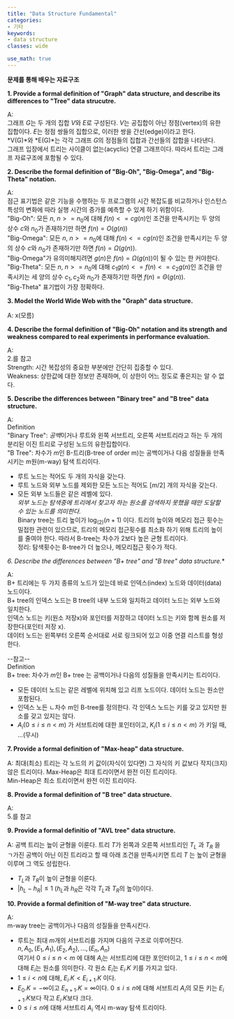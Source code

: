 ```yaml
---
title: "Data Structure Fundamental"
categories:
- 기타
keywords:
- data structure
classes: wide

use_math: true
---
```

**문제를 통해 배우는 자료구조**
<!--more-->


**1\. Provide a formal definition of "Graph" data structure, and describe its differences to "Tree" data strucutre.**    

A:   
그래프 *G*는 두 개의 집합 *V*와 *E*로 구성된다. *V*는 공집합이 아닌 정점(vertex)의 유한 집합이다. *E*는 정점 쌍들의 집합으로, 이러한 쌍을 간선(edge)이라고 한다.   
*V(G)*와 *E(G)*는 각각 그래프 *G*의 정점들의 집합과 간선들의 잡합을 나타낸다.  
그래프 입장에서 트리는 사이클이 없는(acyclic) 연결 그래프이다. 따라서 트리는 그래프 자료구조에 포함될 수 있다.  

**2\. Describe the formal definition of "Big-Oh", "Big-Omega", and "Big-Theta" notation.**   

A:  
점근 표기법은 같은 기능을 수행하는 두 프로그램의 시간 복잡도를 비교하거나 인스턴스 특성의 변화에 따라 실행 시간의 증가를 예측할 수 있게 하기 위함이다.   
"Big-Oh": 모든 $n$, $n >= n_0$에 대해 $f(n) <= cg(n)$인 조건을 만족시키는 두 양의 상수 $c$와 $n_0$가 존재하기만 하면 $f(n)= O(g(n))$  
"Big-Omega": 모든 $n$, $n >= n_0$에 대해 $f(n) <= cg(n)$인 조건을 만족시키는 두 양의 상수 $c$와 $n_0$가 존재하기만 하면 $f(n)= \Omega(g(n))$.   
"Big-Omega"가 유의미해지려면 $g(n)$은 $f(n) = \Omega(g(n))$이 될 수 있는 한 커야한다.  
"Big-Theta": 모든 $n$, $n >= n_0$에 대해 $c_1g(n) <= f(n) <= c_2g(n)$인 조건을 만족시키는 세 양의 상수 $c_1, c_2$와 $n_0$가 존재하기만 하면 $f(n)= \Theta(g(n))$.  
"Big-Theta" 표기법이 가장 정확하다.  

**3\. Model the World Wide Web with the "Graph" data structure.**    

A: x(모름)  

**4\. Describe the formal definition of "Big-Oh" notation and its strength and weakness compared to real experiments in performance evaluation.**  

A:  
2.를 참고  
Strength: 시간 복잡성의 중요한 부분에만 간단히 집중할 수 있다.  
Weakness: 상한값에 대한 정보만 존재하며, 이 상한이 어느 정도로 좋은지는 알 수 없다.  

**5\. Describe the differences between "Binary tree" and "B tree" data structure.**  

A:  
Definition  
"Binary Tree": *공백*이거나 루트와 왼쪽 서브트리, 오른쪽 서브트리라고 하는 두 개의 분리된 이진 트리로 구성된 노드의 유한집합이다.  
"B Tree": 차수가 $m$인 B-트리(B-tree of order m)는 공백이거나 다음 성질들을 만족시키는 m원(m-way) 탐색 트리이다.  
-  루트 노드는 적어도 두 개의 자식을 갖는다.   
-  루트 노드와 외부 노드를 제외한 모든 노드는 적어도 $[m/2]$ 개의 자식을 갖는다.   
-  모든 외부 노드들은 같은 레벨에 있다.   
*외부 노드는 탐색중에 트리에서 찾고자 하는 원소를 검색하지 못했을 때만 도달할 수 있는 노드를 의미한다.*  
Binary tree는 트리 높이가 $\log_(2)(n+1)$ 이다. 트리의 높이와 메모리 접근 횟수는 밀접한 관련이 있으므로, 트리의 메모리 접근횟수를 최소화 하기 위해
트리의 높이를 줄여야 한다. 따라서 B-tree는 차수가 2보다 높은 균형 트리이다.  
정리: 탐색횟수는 B-tree가 더 높으나, 메모리접근 횟수가 적다.  

**6\. Describe the differences between "B+ tree" and "B* tree" data structure.** 

A:  
B+ 트리에는 두 가지 종류의 노드가 있는데 바로 인덱스(index) 노드와 데이터(data) 노드이다.  
B+ tree의 인덱스 노드는 B tree의 내부 노드와 일치하고 데이터 노드는  외부 노드와 일치한다.  
인덱스 노드는 키(원소 저장x)와 포인터를 저장하고 데이터 노드는 키와 함께 원소를 저장한다(포인터 저장 x).  
데이터 노드는 왼쪽부터 오른쪽 순서대로 서로 링크되어 있고 이중 연결 리스트를 형성한다.  

--참고--  
Definition  
B+ tree: 차수가 *m*인 B+ tree 는 공백이거나 다음의 성질들을 만족시키는 트리이다.   
- 모든 데이터 노드는 같은 레벨에 위치해 있고 리프 노드이다. 데이터 노드는 원소만 포함된다.   
- 인덱스 노든 ㄴ차수 m인 B-tree를 정의한다. 각 인덱스 노드는 키를 갖고 있지만 원소를 갖고 있지는 않다.   
- $A_i(0 \le i \le n < m)$ 가 서브트리에 대한 포인터이고, $K_i(1 \le i \le n < m)$ 가 키일 때, ...(무시)  

**7\. Provide a formal definition of "Max-heap" data structure.**   

A: 
최대(최소) 트리는 각 노드의 키 값이(자식이 있다면) 그 자식의 키 값보다 작지(크지)않은 트리이다. Max-Heap은 최대 트리이면서 완전 이진 트리이다.  
Min-Heap은 최소 트리이면서 완전 이진 트리이다.  

**8\. Provide a formal definition of "B tree" data structure.**  

A:   
5.를 참고  

**9\. Provide a formal definitio of "AVL tree" data structure.**    

A: 
공백 트리는 높이 균형을 이룬다. 트리 $T$가 왼쪽과 오른쪽 서브트리인 $T_L$ 과 $T_R$ 을 ㄱ가진 공백이 아닌 이진 트리라고 할 때 아래 조건을 만족시키면 트리 $T$ 는 높이 균형을 이루며 그 역도 성립한다.   
- $T_L$과 $T_R$이 높이 균형을 이룬다.   
- $|h_L - h_R| \le 1$ ($h_L$과 $h_R$은 각각 $T_L$과 $T_R$의 높이)이다.  

**10\. Provide a formal definition of "M-way tree" data structure.**  

A:  
m-way tree는 공백이거나 다음의 성질들을 만족시킨다.  
- 루트는 최대 $m$개의 서브트리를 가지며 다음의 구조로 이루어진다.   
$n, A_0, (E_1, A_1), (E_2, A_2), ..., (E_n, A_n)$  
여기서 $0 \le i \le n < m$ 에 대해 $A_i$는 서브트리에 대한 포인터이고, $1 \le i \le n < m$에 대해 $E_i$는 원소를 의미한다. 각 원소 $E_i$는 $E_i.K$ 키를 가지고 있다.   
- $1 \le i < n$에 대해, $E_i.K < E_{i+1}.K$ 이다.  
- $E_0.K = -\infty$이고 $E_{n+1}.K = \infty$이다. $0 \le i \le n$에 대해 서브트리 $A_i$의 모든 키는 $E_{i+1}.K$보다 작고 $E_i.K$보다 크다.   
- $0 \le i \le n$에 대해 서브트리 $A_i$ 역시 m-way 탐색 트리이다.   

